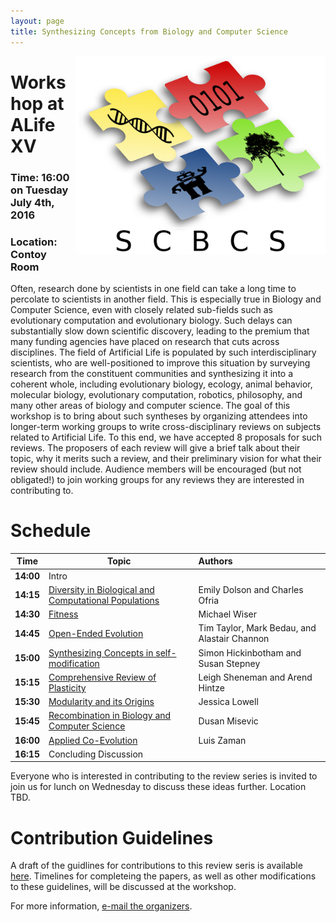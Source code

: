 ```yaml
---
layout: page
title: Synthesizing Concepts from Biology and Computer Science
---
```

<img src="SCBCSLogo.png" align="right" alt="Logo" width="400">

# Workshop at ALife XV

### Time: 16:00 on Tuesday July 4th, 2016

### Location: Contoy Room

Often, research done by scientists in one field can take a long time to percolate to scientists in another field. This is especially true in Biology and Computer Science, even with closely related sub-fields such as evolutionary computation and evolutionary biology. Such delays can substantially slow down scientific discovery, leading to the premium that many funding agencies have placed on research that cuts across disciplines. The field of Artificial Life is populated by such interdisciplinary scientists, who are well-positioned to improve this situation by surveying research from the constituent communities and synthesizing it into a coherent whole, including evolutionary biology, ecology, animal behavior, molecular biology, evolutionary computation, robotics, philosophy, and many other areas of biology and computer science. The goal of this workshop is to bring about such syntheses by organizing attendees into longer-term working groups to write cross-disciplinary reviews on subjects related to Artificial Life. To this end, we have accepted 8 proposals for such reviews. The proposers of each review will give a brief talk about their topic, why it merits such a review, and their preliminary vision for what their review should include. Audience members will be encouraged (but not obligated!) to join working groups for any reviews they are interested in contributing to.

# Schedule

Time | Topic | Authors
| ------------- |-------------| :-----|
**14:00** | Intro |
**14:15** | [Diversity in Biological and Computational Populations](abstracts/Diversity.pdf) | Emily Dolson and Charles Ofria
**14:30** | [Fitness](abstracts/Fitness.pdf) | Michael Wiser
**14:45** | [Open-Ended Evolution](abstracts/Open-ended_Evolution.pdf) | Tim Taylor, Mark Bedau, and Alastair Channon
**15:00** | [Synthesizing Concepts in self-modification](abstracts/Self-modification.pdf) | Simon Hickinbotham and Susan Stepney
**15:15** | [Comprehensive Review of Plasticity](abstracts/Plasticity.pdf) | Leigh Sheneman and Arend Hintze
**15:30** | [Modularity and its Origins](abstracts/Modularity.pdf) | Jessica Lowell
**15:45** | [Recombination in Biology and Computer Science](abstracts/Recombination.pdf) | Dusan Misevic
**16:00** | [Applied Co-Evolution](abstracts/Coevolution.pdf) | Luis Zaman
**16:15** | Concluding Discussion |

Everyone who is interested in contributing to the review series is invited to join us for lunch on Wednesday to discuss these ideas further. Location TBD.

# Contribution Guidelines

A draft of the guidlines for contributions to this review seris is available [here](https://docs.google.com/document/d/1Pw9yU9eFE7J1OAZ0wAUW_poHaO_ozJ9tVUpD8B7qZGc/edit?usp=sharing). Timelines for completeing the papers, as well as other modifications to these guidelines, will be discussed at the workshop.



For more information, [e-mail the organizers](mailto:dolsonem@msu.edu).

